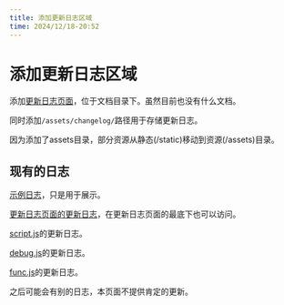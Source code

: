 ```yaml
---
title: 添加更新日志区域
time: 2024/12/18-20:52
---
```


# 添加更新日志区域

添加[更新日志页面](/docs/changelog.html)，位于文档目录下。虽然目前也没有什么文档。

同时添加`/assets/changelog/`路径用于存储更新日志。

因为添加了assets目录，部分资源从静态(/static)移动到资源(/assets)目录。

## 现有的日志

[示例日志](/docs/changelog.html?href=changelog)，只是用于展示。

[更新日志页面的更新日志](/docs/changelog.html?href=changelog.html)，在更新日志页面的最底下也可以访问。

[script.js](/docs/changelog.html?href=script.js)的更新日志。

[debug.js](/docs/changelog.html?href=debug.js)的更新日志。

[func.js](/docs/changelog.html?href=func)的更新日志。

之后可能会有别的日志，本页面不提供肯定的更新。
